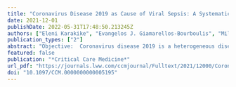 ```yaml
---
title: "Coronavirus Disease 2019 as Cause of Viral Sepsis: A Systematic Review and Meta-Analysis*"
date: 2021-12-01
publishDate: 2022-05-31T17:48:50.213245Z
authors: ["Eleni Karakike", "Evangelos J. Giamarellos-Bourboulis", "Miltiades Kyprianou", "Carolin Fleischmann-Struzek", "Mathias W. Pletz", "Mihai G. Netea", "Konrad Reinhart", "Evdoxia Kyriazopoulou"]
publication_types: ["2"]
abstract: "Objective:  Coronavirus disease 2019 is a heterogeneous disease most frequently causing respiratory tract infection, which can induce respiratory failure and multiple organ dysfunction syndrome in its severe forms. The prevalence of coronavirus disease 2019–related sepsis is still unclear; we aimed to describe this in a systematic review. Data Sources:  MEDLINE (PubMed), Cochrane, and Google Scholar databases were searched based on a prespecified protocol (International Prospective Register for Systematic Reviews: CRD42020202018). Study Selection:  Studies reporting on patients with confirmed coronavirus disease 2019 diagnosed with sepsis according to sepsis-3 or according to the presence of infection-related organ dysfunctions necessitating organ support/replacement were included in the analysis. The primary end point was prevalence of coronavirus disease 2019–related sepsis among adults hospitalized in the ICU and the general ward. Among secondary end points were the need for ICU admission among patients initially hospitalized in the general ward and the prevalence of new onset of organ dysfunction in the ICU. Outcomes were expressed as proportions with respective 95% CI. Data Extraction:  Two reviewers independently screened and reviewed existing literature and assessed study quality with the Newcastle-Ottawa Scale and the Methodological index for nonrandomized studies. Data Synthesis:  Of 3,825 articles, 151 were analyzed, only five of which directly reported sepsis prevalence. Noting the high heterogeneity observed, coronavirus disease 2019–related sepsis prevalence was 77.9% (95% CI, 75.9–79.8; I2 = 91%; 57 studies) in the ICU, and 33.3% (95% CI, 30.3–36.4; I2 = 99%; 86 studies) in the general ward. ICU admission was required for 17.7% (95% CI, 12.9–23.6; I2 = 100%) of ward patients. Acute respiratory distress syndrome was the most common organ dysfunction in the ICU (87.5%; 95% CI, 83.3–90.7; I2 = 98%). CONCLUSIONS:  The majority of coronavirus disease 2019 patients hospitalized in the ICU meet Sepsis-3 criteria and present infection-associated organ dysfunction. The medical and scientific community should be aware and systematically report viral sepsis for prognostic and treatment implications."
featured: false
publication: "*Critical Care Medicine*"
url_pdf: "https://journals.lww.com/ccmjournal/Fulltext/2021/12000/Coronavirus_Disease_2019_as_Cause_of_Viral_Sepsis_.5.aspx"
doi: "10.1097/CCM.0000000000005195"
---
```


